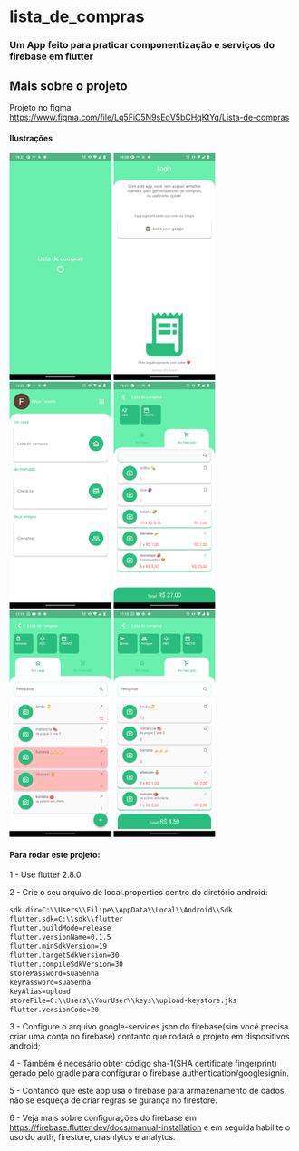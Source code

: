 # lista_de_compras

### Um App feito para praticar componentização e serviços do firebase em  flutter



## Mais sobre o projeto

Projeto no figma https://www.figma.com/file/Lq5FiC5N9sEdV5bCHqKtYq/Lista-de-compras



#### Ilustrações

<img src="splash.png" height="400"> <img src="login.png" height="400"> <img src="home.png" height="400"> <img src="lista_de_compras_01.png" height="400"> <img src="lista_de_compras_02.png" height="400"> <img src="lista_de_compras_03.png" height="400">



#### Para rodar este projeto:

1 - Use flutter 2.8.0

2 - Crie o seu arquivo de local.properties dentro do diretório android:

    sdk.dir=C:\\Users\\Filipe\\AppData\\Local\\Android\\Sdk
    flutter.sdk=C:\\sdk\\flutter
    flutter.buildMode=release
    flutter.versionName=0.1.5
    flutter.minSdkVersion=19
    flutter.targetSdkVersion=30
    flutter.compileSdkVersion=30
    storePassword=suaSenha
    keyPassword=suaSenha
    keyAlias=upload
    storeFile=C:\\Users\\YourUser\\keys\\upload-keystore.jks
    flutter.versionCode=20


3 - Configure o arquivo google-services.json do firebase(sim você precisa criar uma conta no firebase) contanto que rodará o projeto em dispositivos android;

4 - Também é necesário obter código sha-1(SHA certificate fingerprint) gerado pelo gradle para configurar o firebase authentication/googlesignin.

5 - Contando que este app usa o firebase para armazenamento de dados, não se esqueça de criar regras se gurança no firestore.

6 - Veja mais sobre configurações do firebase em https://firebase.flutter.dev/docs/manual-installation e em seguida habilite o uso do auth, firestore, crashlytcs e analytcs.